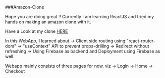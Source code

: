 ###Amazon-Clone 

Hope you are doing great !!
Currently I am learning ReactJS and tried my hands on making an amazon clone with it.

Have a Look at my clone <a href="https://clone-7b0cb.web.app/">HERE </a>

In this WebApp, I learned about 
-> Client side routing using "react-router-dom" 
-> "useContext" API to prevent props-drilling
-> Redirect without refreshing
-> Using Firebase as backend and Deployment using Firebase as well

Webapp mainly consists of three pages for now, viz
-> Login
-> Home
-> Checkout
